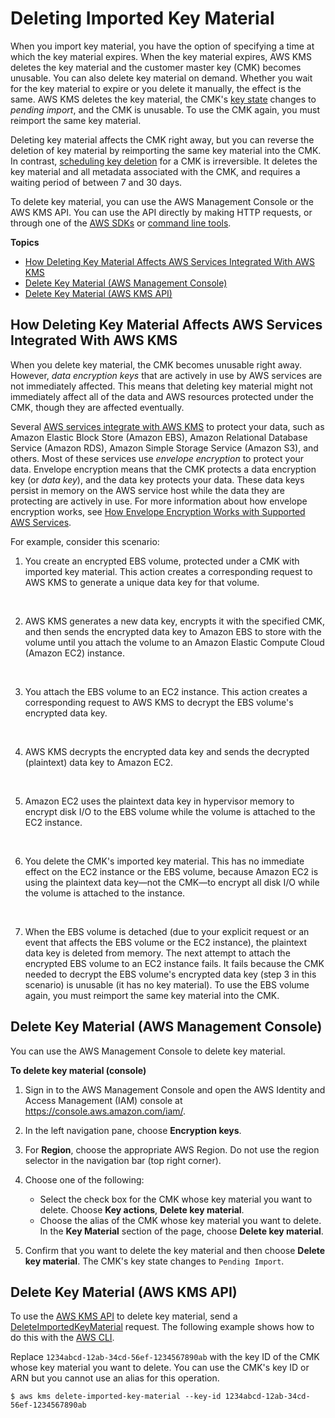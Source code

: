 # Deleting Imported Key Material<a name="importing-keys-delete-key-material"></a>

When you import key material, you have the option of specifying a time at which the key material expires\. When the key material expires, AWS KMS deletes the key material and the customer master key \(CMK\) becomes unusable\. You can also delete key material on demand\. Whether you wait for the key material to expire or you delete it manually, the effect is the same\. AWS KMS deletes the key material, the CMK's [key state](key-state.md) changes to *pending import*, and the CMK is unusable\. To use the CMK again, you must reimport the same key material\.

Deleting key material affects the CMK right away, but you can reverse the deletion of key material by reimporting the same key material into the CMK\. In contrast, [scheduling key deletion](deleting-keys.md#deleting-keys-how-it-works) for a CMK is irreversible\. It deletes the key material and all metadata associated with the CMK, and requires a waiting period of between 7 and 30 days\.

To delete key material, you can use the AWS Management Console or the AWS KMS API\. You can use the API directly by making HTTP requests, or through one of the [AWS SDKs](https://aws.amazon.com/tools/#sdk) or [command line tools](https://aws.amazon.com/tools/#cli)\.

**Topics**
+ [How Deleting Key Material Affects AWS Services Integrated With AWS KMS](#importing-keys-delete-key-material-services)
+ [Delete Key Material \(AWS Management Console\)](#importing-keys-delete-key-material-console)
+ [Delete Key Material \(AWS KMS API\)](#importing-keys-delete-key-material-api)

## How Deleting Key Material Affects AWS Services Integrated With AWS KMS<a name="importing-keys-delete-key-material-services"></a>

When you delete key material, the CMK becomes unusable right away\. However, *data encryption keys* that are actively in use by AWS services are not immediately affected\. This means that deleting key material might not immediately affect all of the data and AWS resources protected under the CMK, though they are affected eventually\.

Several [AWS services integrate with AWS KMS](service-integration.md) to protect your data, such as Amazon Elastic Block Store \(Amazon EBS\), Amazon Relational Database Service \(Amazon RDS\), Amazon Simple Storage Service \(Amazon S3\), and others\. Most of these services use *envelope encryption* to protect your data\. Envelope encryption means that the CMK protects a data encryption key \(or *data key*\), and the data key protects your data\. These data keys persist in memory on the AWS service host while the data they are protecting are actively in use\. For more information about how envelope encryption works, see [How Envelope Encryption Works with Supported AWS Services](workflow.md)\.

For example, consider this scenario:

1. You create an encrypted EBS volume, protected under a CMK with imported key material\. This action creates a corresponding request to AWS KMS to generate a unique data key for that volume\.

    

1. AWS KMS generates a new data key, encrypts it with the specified CMK, and then sends the encrypted data key to Amazon EBS to store with the volume until you attach the volume to an Amazon Elastic Compute Cloud \(Amazon EC2\) instance\.

    

1. You attach the EBS volume to an EC2 instance\. This action creates a corresponding request to AWS KMS to decrypt the EBS volume's encrypted data key\.

    

1. AWS KMS decrypts the encrypted data key and sends the decrypted \(plaintext\) data key to Amazon EC2\.

    

1. Amazon EC2 uses the plaintext data key in hypervisor memory to encrypt disk I/O to the EBS volume while the volume is attached to the EC2 instance\.

    

1. You delete the CMK's imported key material\. This has no immediate effect on the EC2 instance or the EBS volume, because Amazon EC2 is using the plaintext data key—not the CMK—to encrypt all disk I/O while the volume is attached to the instance\.

    

1. When the EBS volume is detached \(due to your explicit request or an event that affects the EBS volume or the EC2 instance\), the plaintext data key is deleted from memory\. The next attempt to attach the encrypted EBS volume to an EC2 instance fails\. It fails because the CMK needed to decrypt the EBS volume's encrypted data key \(step 3 in this scenario\) is unusable \(it has no key material\)\. To use the EBS volume again, you must reimport the same key material into the CMK\.

## Delete Key Material \(AWS Management Console\)<a name="importing-keys-delete-key-material-console"></a>

You can use the AWS Management Console to delete key material\.

**To delete key material \(console\)**

1. Sign in to the AWS Management Console and open the AWS Identity and Access Management \(IAM\) console at [https://console\.aws\.amazon\.com/iam/](https://console.aws.amazon.com/iam/)\.

1. In the left navigation pane, choose **Encryption keys**\.

1. For **Region**, choose the appropriate AWS Region\. Do not use the region selector in the navigation bar \(top right corner\)\.

1. Choose one of the following:
   + Select the check box for the CMK whose key material you want to delete\. Choose **Key actions**, **Delete key material**\.
   + Choose the alias of the CMK whose key material you want to delete\. In the **Key Material** section of the page, choose **Delete key material**\.

1. Confirm that you want to delete the key material and then choose **Delete key material**\. The CMK's key state changes to `Pending Import`\.

## Delete Key Material \(AWS KMS API\)<a name="importing-keys-delete-key-material-api"></a>

To use the [AWS KMS API](http://docs.aws.amazon.com/kms/latest/APIReference/) to delete key material, send a [DeleteImportedKeyMaterial](http://docs.aws.amazon.com/kms/latest/APIReference/API_DeleteImportedKeyMaterial.html) request\. The following example shows how to do this with the [AWS CLI](https://aws.amazon.com/cli/)\.

Replace `1234abcd-12ab-34cd-56ef-1234567890ab` with the key ID of the CMK whose key material you want to delete\. You can use the CMK's key ID or ARN but you cannot use an alias for this operation\.

```
$ aws kms delete-imported-key-material --key-id 1234abcd-12ab-34cd-56ef-1234567890ab
```
